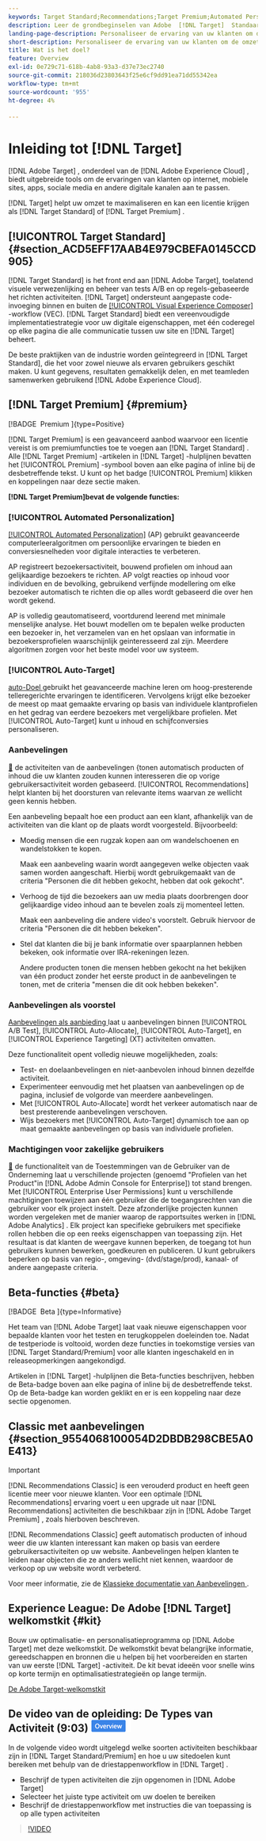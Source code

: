 ```yaml
---
keywords: Target Standard;Recommendations;Target Premium;Automated Personalization;auto-target;auto target;permissions;wat is adobe target;
description: Leer de grondbeginselen van Adobe  [!DNL Target]  Standaard en de Premium van Adobe  [!DNL Target] . [!DNL Target]  de Premie omvat geavanceerde eigenschappen niet beschikbaar in standaardproduct.
landing-page-description: Personaliseer de ervaring van uw klanten om de omzet te maximaliseren op uw websites en mobiele sites, apps, sociale media en andere digitale kanalen.
short-description: Personaliseer de ervaring van uw klanten om de omzet te maximaliseren op uw websites en mobiele sites, apps, sociale media en andere digitale kanalen.
title: Wat is het doel?
feature: Overview
exl-id: 0e729c71-618b-4ab8-93a3-d37e73ec2740
source-git-commit: 218036d23803643f25e6cf9dd91ea71dd55342ea
workflow-type: tm+mt
source-wordcount: '955'
ht-degree: 4%

---
```


# Inleiding tot [!DNL Target]

[!DNL Adobe Target] , onderdeel van de [!DNL Adobe Experience Cloud] , biedt uitgebreide tools om de ervaringen van klanten op internet, mobiele sites, apps, sociale media en andere digitale kanalen aan te passen.

[!DNL Target] helpt uw omzet te maximaliseren en kan een licentie krijgen als [!DNL Target Standard] of [!DNL Target Premium] .

## [!UICONTROL Target Standard] {#section_ACD5EFF17AAB4E979CBEFA0145CCD905}

[!DNL Target Standard] is het front end aan [!DNL Adobe Target], toelatend visuele verwezenlijking en beheer van tests A/B en op regels-gebaseerde het richten activiteiten. [!DNL Target] ondersteunt aangepaste code-invoeging binnen en buiten de [[!UICONTROL Visual Experience Composer]](/help/main/c-experiences/c-visual-experience-composer/visual-experience-composer.md) -workflow (VEC). [!DNL Target Standard] biedt een vereenvoudigde implementatiestrategie voor uw digitale eigenschappen, met één coderegel op elke pagina die alle communicatie tussen uw site en [!DNL Target] beheert.

De beste praktijken van de industrie worden geïntegreerd in [!DNL Target Standard], die het voor zowel nieuwe als ervaren gebruikers geschikt maken. U kunt gegevens, resultaten gemakkelijk delen, en met teamleden samenwerken gebruikend [!DNL Adobe Experience Cloud].

## [!DNL Target Premium] {#premium}

[!BADGE &#x200B; Premium &#x200B;]{type=Positive}

[!DNL Target Premium] is een geavanceerd aanbod waarvoor een licentie vereist is om premiumfuncties toe te voegen aan [!DNL Target Standard] . Alle [!DNL Target Premium] -artikelen in [!DNL Target] -hulplijnen bevatten het [!UICONTROL Premium] -symbool boven aan elke pagina of inline bij de desbetreffende tekst. U kunt op het badge [!UICONTROL Premium] klikken en koppelingen naar deze sectie maken.

**[!DNL Target Premium]bevat de volgende functies:**

### [!UICONTROL Automated Personalization]

[[!UICONTROL Automated Personalization]](/help/main/c-activities/t-automated-personalization/automated-personalization.md#task_8AAF837796D74CF893CA2F88BA1491C9) (AP) gebruikt geavanceerde computerleeralgoritmen om persoonlijke ervaringen te bieden en conversiesnelheden voor digitale interacties te verbeteren.

AP registreert bezoekersactiviteit, bouwend profielen om inhoud aan gelijkaardige bezoekers te richten. AP volgt reacties op inhoud voor individuen en de bevolking, gebruikend verfijnde modellering om elke bezoeker automatisch te richten die op alles wordt gebaseerd die over hen wordt gekend.

AP is volledig geautomatiseerd, voortdurend leerend met minimale menselijke analyse. Het bouwt modellen om te bepalen welke producten een bezoeker in, het verzamelen van en het opslaan van informatie in bezoekersprofielen waarschijnlijk geinteresseerd zal zijn. Meerdere algoritmen zorgen voor het beste model voor uw systeem.

### [!UICONTROL Auto-Target]

[ auto-Doel ](/help/main/c-activities/auto-target/auto-target-to-optimize.md) gebruikt het geavanceerde machine leren om hoog-presterende telleregerichte ervaringen te identificeren. Vervolgens krijgt elke bezoeker de meest op maat gemaakte ervaring op basis van individuele klantprofielen en het gedrag van eerdere bezoekers met vergelijkbare profielen. Met [!UICONTROL Auto-Target] kunt u inhoud en schijfconversies personaliseren.

### Aanbevelingen

[&#128279;](/help/main/c-recommendations/recommendations.md#concept_7556C8A4543942F2A77B13A29339C0C0) de activiteiten van de aanbevelingen  &lbrace;tonen automatisch producten of inhoud die uw klanten zouden kunnen interesseren die op vorige gebruikersactiviteit worden gebaseerd. [!UICONTROL Recommendations] helpt klanten bij het doorsturen van relevante items waarvan ze wellicht geen kennis hebben.

Een aanbeveling bepaalt hoe een product aan een klant, afhankelijk van de activiteiten van die klant op de plaats wordt voorgesteld. Bijvoorbeeld:

* Moedig mensen die een rugzak kopen aan om wandelschoenen en wandelstokken te kopen.

  Maak een aanbeveling waarin wordt aangegeven welke objecten vaak samen worden aangeschaft. Hierbij wordt gebruikgemaakt van de criteria &quot;Personen die dit hebben gekocht, hebben dat ook gekocht&quot;.

* Verhoog de tijd die bezoekers aan uw media plaats doorbrengen door gelijkaardige video inhoud aan te bevelen zoals zij momenteel letten.

  Maak een aanbeveling die andere video&#39;s voorstelt. Gebruik hiervoor de criteria &quot;Personen die dit hebben bekeken&quot;.

* Stel dat klanten die bij je bank informatie over spaarplannen hebben bekeken, ook informatie over IRA-rekeningen lezen.

  Andere producten tonen die mensen hebben gekocht na het bekijken van één product zonder het eerste product in de aanbevelingen te tonen, met de criteria &quot;mensen die dit ook hebben bekeken&quot;.

### Aanbevelingen als voorstel

[ Aanbevelingen als aanbieding ](/help/main/c-recommendations/recommendations-as-an-offer.md) laat u aanbevelingen binnen [!UICONTROL A/B Test], [!UICONTROL Auto-Allocate], [!UICONTROL Auto-Target], en [!UICONTROL Experience Targeting] (XT) activiteiten omvatten.

Deze functionaliteit opent volledig nieuwe mogelijkheden, zoals:

* Test- en doelaanbevelingen en niet-aanbevolen inhoud binnen dezelfde activiteit.
* Experimenteer eenvoudig met het plaatsen van aanbevelingen op de pagina, inclusief de volgorde van meerdere aanbevelingen.
* Met [!UICONTROL Auto-Allocate] wordt het verkeer automatisch naar de best presterende aanbevelingen verschoven.
* Wijs bezoekers met [!UICONTROL Auto-Target] dynamisch toe aan op maat gemaakte aanbevelingen op basis van individuele profielen.

### Machtigingen voor zakelijke gebruikers

[&#128279;](/help/main/administrating-target/c-user-management/property-channel/property-channel.md#concept_E396B16FA2024ADBA27BC056138F9838) de functionaliteit van de Toestemmingen van de Gebruiker van de Onderneming  laat u verschillende projecten (genoemd &quot;Profielen van het Product&quot;in [!DNL Adobe Admin Console for Enterprise]) tot stand brengen. Met [!UICONTROL Enterprise User Permissions] kunt u verschillende machtigingen toewijzen aan één gebruiker die de toegangsrechten van die gebruiker voor elk project instelt. Deze afzonderlijke projecten kunnen worden vergeleken met de manier waarop de rapportsuites werken in [!DNL Adobe Analytics] . Elk project kan specifieke gebruikers met specifieke rollen hebben die op een reeks eigenschappen van toepassing zijn. Het resultaat is dat klanten de weergave kunnen beperken, de toegang tot hun gebruikers kunnen bewerken, goedkeuren en publiceren. U kunt gebruikers beperken op basis van regio-, omgeving- (dvd/stage/prod), kanaal- of andere aangepaste criteria.

## Beta-functies {#beta}

[!BADGE &#x200B; Beta &#x200B;]{type=Informative}

Het team van [!DNL Adobe Target] laat vaak nieuwe eigenschappen voor bepaalde klanten voor het testen en terugkoppelen doeleinden toe. Nadat de testperiode is voltooid, worden deze functies in toekomstige versies van [!DNL Target Standard/Premium] voor alle klanten ingeschakeld en in releaseopmerkingen aangekondigd.

Artikelen in [!DNL Target] -hulplijnen die Beta-functies beschrijven, hebben de Beta-badge boven aan elke pagina of inline bij de desbetreffende tekst. Op de Beta-badge kan worden geklikt en er is een koppeling naar deze sectie opgenomen.

## Classic met aanbevelingen {#section_9554068100054D2DBDB298CBE5A0E413}

>[!IMPORTANT]
>
>[!DNL Recommendations Classic] is een verouderd product en heeft geen licentie meer voor nieuwe klanten. Voor een optimale [!DNL Recommendations] ervaring voert u een upgrade uit naar [!DNL Recommendations] activiteiten die beschikbaar zijn in [!DNL Adobe Target Premium] , zoals hierboven beschreven.

[!DNL Recommendations Classic] geeft automatisch producten of inhoud weer die uw klanten interessant kan maken op basis van eerdere gebruikersactiviteiten op uw website. Aanbevelingen helpen klanten te leiden naar objecten die ze anders wellicht niet kennen, waardoor de verkoop op uw website wordt verbeterd.

Voor meer informatie, zie de [ Klassieke documentatie van Aanbevelingen ](/help/main/assets/adobe-recommendations-classic.pdf).

## Experience League: De Adobe [!DNL Target] welkomstkit {#kit}

Bouw uw optimalisatie- en personalisatieprogramma op [!DNL Adobe Target] met deze welkomstkit. De welkomstkit bevat belangrijke informatie, gereedschappen en bronnen die u helpen bij het voorbereiden en starten van uw eerste [!DNL Target] -activiteit. De kit bevat ideeën voor snelle wins op korte termijn en optimalisatiestrategieën op lange termijn.

[De Adobe Target-welkomstkit](/help/main/c-intro/target-welcome-kit.md)

## De video van de opleiding: De Types van Activiteit (9:03) ![ badge van het Overzicht ](/help/main/assets/overview.png)

In de volgende video wordt uitgelegd welke soorten activiteiten beschikbaar zijn in [!DNL Target Standard/Premium] en hoe u uw sitedoelen kunt bereiken met behulp van de driestappenworkflow in [!DNL Target] .

* Beschrijf de typen activiteiten die zijn opgenomen in [!DNL Adobe Target]
* Selecteer het juiste type activiteit om uw doelen te bereiken
* Beschrijf de driestappenworkflow met instructies die van toepassing is op alle typen activiteiten

>[!VIDEO](https://video.tv.adobe.com/v/17386)
